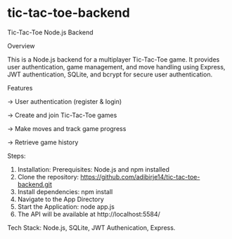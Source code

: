 # tic-tac-toe-backend
Tic-Tac-Toe Node.js Backend

Overview

This is a Node.js backend for a multiplayer Tic-Tac-Toe game. It provides user authentication, game management, and move handling using Express, JWT authentication, SQLite, and bcrypt for secure user authentication. 

Features

-> User authentication (register & login)

-> Create and join Tic-Tac-Toe games

-> Make moves and track game progress

-> Retrieve game history

Steps:
1. Installation: Prerequisites: Node.js and npm installed
2. Clone the repository: https://github.com/adibirje14/tic-tac-toe-backend.git
3. Install dependencies: npm install
4. Navigate to the App Directory
5. Start the Application: node app.js
6. The API will be available at http://localhost:5584/

Tech Stack: Node.js, SQLite, JWT Authenication, Express.

